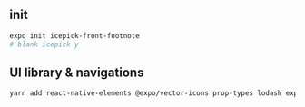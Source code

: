 

## init

```bash
expo init icepick-front-footnote
# blank icepick y
```

## UI library & navigations

```bash
yarn add react-native-elements @expo/vector-icons prop-types lodash expo-font expo-asset react-native-screens react-navigation react-navigation-stack react-navigation-tabs react-navigation-drawer --save
```